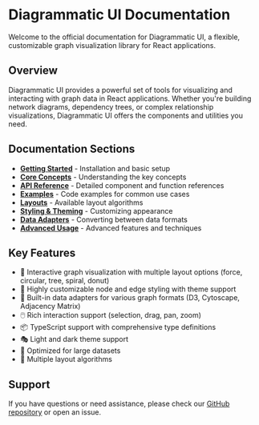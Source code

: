 # Diagrammatic UI Documentation

Welcome to the official documentation for Diagrammatic UI, a flexible, customizable graph visualization library for React applications.

## Overview

Diagrammatic UI provides a powerful set of tools for visualizing and interacting with graph data in React applications. Whether you're building network diagrams, dependency trees, or complex relationship visualizations, Diagrammatic UI offers the components and utilities you need.

## Documentation Sections

- [**Getting Started**](./guides/getting-started.md) - Installation and basic setup
- [**Core Concepts**](./guides/core-concepts.md) - Understanding the key concepts
- [**API Reference**](./api/index.md) - Detailed component and function references
- [**Examples**](./examples/index.md) - Code examples for common use cases
- [**Layouts**](./guides/layouts.md) - Available layout algorithms
- [**Styling & Theming**](./guides/styling-and-theming.md) - Customizing appearance
- [**Data Adapters**](./guides/data-adapters.md) - Converting between data formats
- [**Advanced Usage**](./guides/advanced-usage.md) - Advanced features and techniques

## Key Features

- 🎨 Interactive graph visualization with multiple layout options (force, circular, tree, spiral, donut)
- 🎯 Highly customizable node and edge styling with theme support
- 🔄 Built-in data adapters for various graph formats (D3, Cytoscape, Adjacency Matrix)
- 🖱️ Rich interaction support (selection, drag, pan, zoom)
- 📦 TypeScript support with comprehensive type definitions
- 🎭 Light and dark theme support
- 🚀 Optimized for large datasets
- 📐 Multiple layout algorithms

## Support

If you have questions or need assistance, please check our [GitHub repository](https://github.com/yourusername/diagrammatic-ui) or open an issue. 